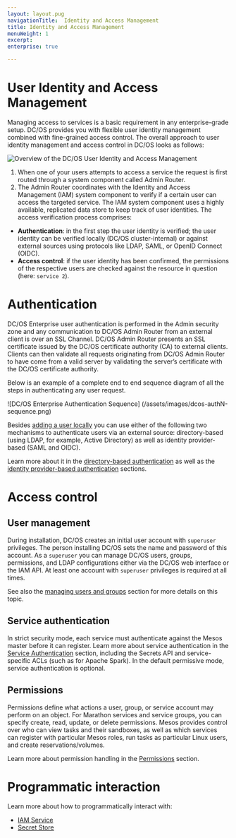```yaml
---
layout: layout.pug
navigationTitle:  Identity and Access Management
title: Identity and Access Management
menuWeight: 1
excerpt:
enterprise: true

---
```







# User Identity and Access Management

Managing access to services is a basic requirement in any enterprise-grade setup. DC/OS provides you with flexible user identity management combined with fine-grained access control. The overall approach to user identity management and access control in DC/OS looks as follows:

![Overview of the DC/OS User Identity and Access Management](/1.8/ent/img/iam-overview.png)

1. When one of your users attempts to access a service the request is first routed through a system component called Admin Router.
1. The Admin Router coordinates with the Identity and Access Management (IAM) system component to verify if a certain user can access the targeted service. The IAM system component uses a highly available, replicated data store to keep track of user identities. The access verification process comprises:
  * **Authentication**: in the first step the user identity is verified; the user identity can be verified locally (DC/OS cluster-internal) or against external sources using protocols like LDAP, SAML, or OpenID Connect (OIDC).
  * **Access control**: if the user identity has been confirmed, the permissions of the respective users are checked against the resource in question (here: `service 2`).

# Authentication

DC/OS Enterprise user authentication is performed in the Admin security zone and any communication to DC/OS Admin Router from an external client is over an SSL Channel. DC/OS Admin Router presents an SSL certificate issued by the DC/OS certificate authority (CA) to external clients. Clients can then validate all requests originating from DC/OS Admin Router to have come from a valid server by validating the server’s certificate with the DC/OS certificate authority.

Below is an example of a complete end to end sequence diagram of all the steps in authenticating any user request.

![DC/OS Enterprise Authentication Sequence] (/assets/images/dcos-authN-sequence.png)

Besides [adding a user locally](/1.8/administration/id-and-access-mgt/ent/users-groups/add-local-user/) you can use either of the following two mechanisms to authenticate users via an external source: directory-based (using LDAP, for example, Active Directory) as well as identity provider-based (SAML and OIDC).

Learn more about it in the [directory-based authentication](/1.8/administration/id-and-access-mgt/ent/ldap/) as well as the [identity provider-based authentication](/1.8/administration/id-and-access-mgt/ent/sso/) sections.

# Access control

## <a name="superuser"></a>User management

During installation, DC/OS creates an initial user account with `superuser` privileges. The person installing DC/OS sets the name and password of this account. As a `superuser` you can manage DC/OS users, groups, permissions, and LDAP configurations either via the DC/OS web interface or the IAM API. At least one account with `superuser` privileges is required at all times.

See also the [managing users and groups](/1.8/administration/id-and-access-mgt/ent/users-groups/) section for more details on this topic.

## Service authentication

In strict security mode, each service must authenticate against the Mesos master before it can register. Learn more about service authentication in the [Service Authentication](/1.8/administration/id-and-access-mgt/ent/service-auth/) section, including the Secrets API and service-specific ACLs (such as for Apache Spark). In the default permissive mode, service authentication is optional.

## Permissions

Permissions define what actions a user, group, or service account may perform on an object. For Marathon services and service groups, you can specify create, read, update, or delete permissions. Mesos provides control over who can view tasks and their sandboxes, as well as which services can register with particular Mesos roles, run tasks as particular Linux users, and create reservations/volumes.

Learn more about permission handling in the [Permissions](/1.8/administration/id-and-access-mgt/ent/permissions/) section.

# Programmatic interaction

Learn more about how to programmatically interact with:

* [IAM Service](/1.8/administration/id-and-access-mgt/ent/iam-api/)
* [Secret Store](/1.8/administration/secrets/secrets-api/)
